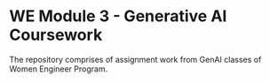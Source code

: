 # WE Module 3 - Generative AI Coursework
The repository comprises of assignment work from GenAI classes of Women Engineer Program.

